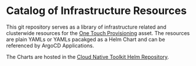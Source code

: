 # Catalog of Infrastructure Resources

This git repository serves as a library of infrastructure related and clusterwide resources for the [One Touch Provisioning](https://github.com/one-touch-provisioning/otp-gitops) asset.  The resources are plain YAMLs or YAMLs pacakged as a Helm Chart and can be referenced by ArgoCD Applications.  

The Charts are hosted in the [Cloud Native Toolkit Helm Repository](https://github.com/cloud-native-toolkit/toolkit-charts).


